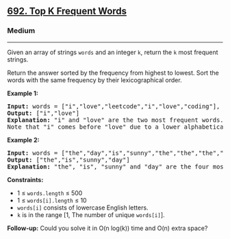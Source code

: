 <h2><a href="https://leetcode.com/problems/top-k-frequent-words">692. Top K Frequent Words</a></h2>
<h3>Medium</h3>
<hr>
<p>Given an array of strings <code>words</code> and an integer <code>k</code>, return the <code>k</code> most frequent strings.</p>
<p>Return the answer sorted by the frequency from highest to lowest. Sort the words with the same frequency by their lexicographical order.</p>

<p><strong>Example 1:</strong></p>
<pre>
<strong>Input:</strong> words = ["i","love","leetcode","i","love","coding"], k = 2
<strong>Output:</strong> ["i","love"]
<strong>Explanation:</strong> "i" and "love" are the two most frequent words.
Note that "i" comes before "love" due to a lower alphabetical order.
</pre>

<p><strong>Example 2:</strong></p>
<pre>
<strong>Input:</strong> words = ["the","day","is","sunny","the","the","the","sunny","is","is"], k = 4
<strong>Output:</strong> ["the","is","sunny","day"]
<strong>Explanation:</strong> "the", "is", "sunny" and "day" are the four most frequent words, with the number of occurrences being 4, 3, 2, and 1 respectively.
</pre>

<p><strong>Constraints:</strong></p>
<ul>
<li>1 ≤ <code>words.length</code> ≤ 500</li>
<li>1 ≤ <code>words[i].length</code> ≤ 10</li>
<li><code>words[i]</code> consists of lowercase English letters.</li>
<li><code>k</code> is in the range [1, The number of unique <code>words[i]</code>].</li>
</ul>

<p><strong>Follow-up:</strong> Could you solve it in O(n log(k)) time and O(n) extra space?</p>
